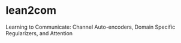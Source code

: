 # lean2com
Learning to Communicate: Channel Auto-encoders, Domain Specific Regularizers, and Attention
